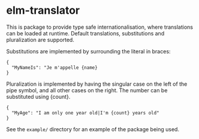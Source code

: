 # elm-translator

This is package to provide type safe internationalisation, where translations can be loaded at
runtime.  Default translations, substitutions and pluralization are supported.

Substitutions are implemented by surrounding the literal in braces:

```
{
  "MyNameIs": "Je m'appelle {name}
}
```

Pluralization is implemented by having the singular case on the left of the pipe symbol, and all
other cases on the right.  The number can be substituted using {count}.

```
{
  "MyAge": "I am only one year old|I'm {count} years old"
}
```

See the `example/` directory for an example of the package being used.
